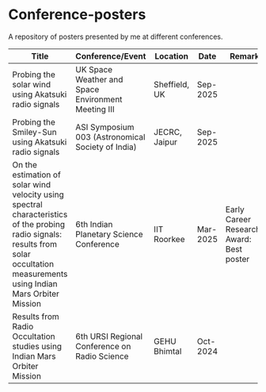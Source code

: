 # Conference-posters
A repository of posters presented by me at different conferences.



| Title                                                                                                                            | Conference/Event                                                                        | Location          | Date              | Remarks                                    |
|----------------------------------------------------------------------------------------------------------------------------------|-----------------------------------------------------------------------------------------|-------------------|-----------|------------------------------------------|
| Probing the solar wind using Akatsuki radio signals                                                                              | UK Space Weather and Space Environment Meeting III                                      | Sheffield, UK     | Sep-2025          |                                          |
| Probing the Smiley-Sun using Akatsuki radio signals                                                                             | ASI Symposium 003 (Astronomical Society of India)                                      | JECRC, Jaipur     | Sep-2025          |                                          |
| On the estimation of solar wind velocity using spectral characteristics of the probing radio signals: results from solar occultation measurements using Indian Mars Orbiter Mission | 6th Indian Planetary Science Conference                                                | IIT Roorkee       | Mar-2025  | Early Career Researcher Award: Best poster|
| Results from Radio Occultation studies using Indian Mars Orbiter Mission                                                         | 6th URSI Regional Conference on Radio Science                                          | GEHU Bhimtal      | Oct-2024        |                                          |
